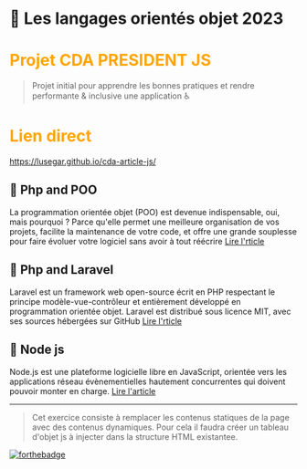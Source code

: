 # 🚀 Les langages orientés objet 2023 
# <font color="orange">Projet CDA PRESIDENT JS</font>
>Projet initial pour apprendre les bonnes pratiques et rendre performante &amp; inclusive une application ♿️

# <font color="orange">Lien direct</font>
https://lusegar.github.io/cda-article-js/
##  📝 Php and POO
La programmation orientée objet (POO) est devenue indispensable, oui, mais pourquoi ? Parce qu'elle permet une meilleure organisation de vos projets, facilite la maintenance de votre code, et offre une grande souplesse pour faire évoluer votre logiciel sans avoir à tout réécrire
[Lire l'rticle](https://openclassrooms.com/fr/courses/1665806-programmez-en-oriente-objet-en-php/7306872-decouvrez-les-objets-et-les-classes)

## 📝 Php and Laravel
Laravel est un framework web open-source écrit en PHP respectant le principe modèle-vue-contrôleur et entièrement développé en programmation orientée objet. Laravel est distribué sous licence MIT, avec ses sources hébergées sur GitHub
[Lire l'rticle](https://fr.wikipedia.org/wiki/Laravel)

## 📝 Node js
Node.js est une plateforme logicielle libre en JavaScript, orientée vers les applications réseau évènementielles hautement concurrentes qui doivent pouvoir monter en charge.
[Lire l'article](https://fr.wikipedia.org/wiki/Node.js)

---
>Cet exercice consiste à remplacer les contenus statiques de la page avec des contenus dynamiques. Pour cela il faudra créer un tableau d'objet js à injecter dans la structure HTML existantee.

[![forthebadge](https://forthebadge.com/images/badges/made-with-javascript.svg)](https://forthebadge.com)